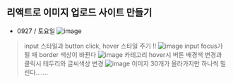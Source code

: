 ## 리액트로 이미지 업로드 사이트 만들기

* 0927 / 토요일
![image](https://user-images.githubusercontent.com/42020919/64473126-66bac700-d1a0-11e9-8820-0ee1035ad631.png)
> input 스타일과 button click, hover 스타일 주기 !!
![image](https://user-images.githubusercontent.com/42020919/64475336-78aa6300-d1bc-11e9-83c4-bbebba0f9c41.png)
> input focus가 될 때 border 색상이 바뀐다
![image](https://user-images.githubusercontent.com/42020919/64475338-8d86f680-d1bc-11e9-9eeb-5505d6cca564.png)
> 카테고리 hover시 버튼 배경색 변경과 클릭시 테두리와 글씨색상 변경
![image](https://user-images.githubusercontent.com/42020919/64475346-c58e3980-d1bc-11e9-8bed-1ff86413c7fb.png)
> 이미지 30개가 올라가지만 하나씩 밀린다.......
